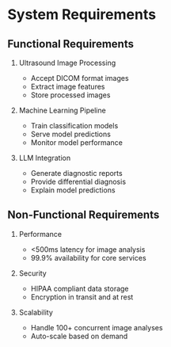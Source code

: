# System Requirements

## Functional Requirements
1. Ultrasound Image Processing
   - Accept DICOM format images
   - Extract image features
   - Store processed images

2. Machine Learning Pipeline
   - Train classification models
   - Serve model predictions
   - Monitor model performance

3. LLM Integration
   - Generate diagnostic reports
   - Provide differential diagnosis
   - Explain model predictions

## Non-Functional Requirements
1. Performance
   - <500ms latency for image analysis
   - 99.9% availability for core services

2. Security
   - HIPAA compliant data storage
   - Encryption in transit and at rest

3. Scalability
   - Handle 100+ concurrent image analyses
   - Auto-scale based on demand